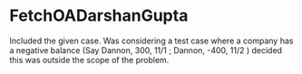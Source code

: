# FetchOADarshanGupta
Included the given case. Was considering a test case where a company has a negative balance (Say Dannon, 300, 11/1 ; Dannon, -400, 11/2 ) decided this was outside the scope of the problem.



